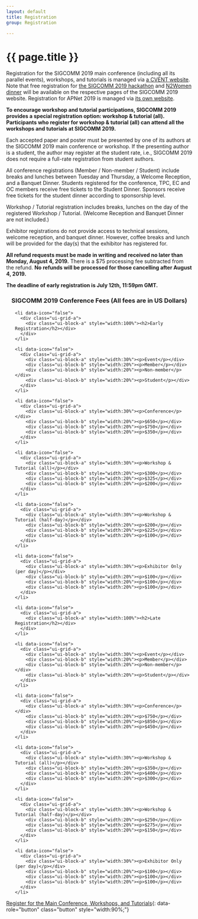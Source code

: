 ```yaml
---
layout: default
title: Registration
group: Registration

---
```




# {{ page.title }}
Registration for the SIGCOMM 2019 main conference (including all its parallel events), workshops, and tutorials is managed via [a CVENT website](http://www.cvent.com/d/66q4fb/4W).  Note that free registration for [the SIGCOMM 2019 hackathon](https://conferences.sigcomm.org/sigcomm/2019/hackathon.html) and [N2Women dinner](https://conferences.sigcomm.org/sigcomm/2019/n2women_dinner.html) will be available on the respective pages of the SIGCOMM 2019 website. Registration for APNet 2019 is managed via [its own website](https://conferences.sigcomm.org/events/apnet2019/registration.html).

**To encourage workshop and tutorial participations, SIGCOMM 2019 provides a special registration option: workshop & tutorial (all). Participants who register for workshop & tutorial (all) can attend all the workshops and tutorials at SIGCOMM 2019.**

Each accepted paper and poster must be presented by one of its authors at the SIGCOMM 2019 main conference or workshop. If the presenting author is a student, the author may register at the student rate, i.e., SIGCOMM 2019 does not require a full-rate registration from student authors.

All conference registrations (Member / Non-member / Student) include breaks and lunches between Tuesday and Thursday, a Welcome Reception, and a Banquet Dinner. Students registered for the conference, TPC, EC and OC members receive free tickets to the Student Dinner. Sponsors receive free tickets for the student dinner according to sponsorship level.

Workshop / Tutorial registration includes breaks, lunches on the day of the registered Workshop / Tutorial. (Welcome Reception and Banquet Dinner are not included.)

Exhibitor registrations do not  provide access to technical sessions, welcome reception, and banquet dinner. However, coffee breaks and lunch will be provided for the day(s) that the exhibitor has registered for.

**All refund requests must be made in writing and received no later than Monday, August 4, 2019.** There is a $75 processing fee subtracted from the refund. **No refunds will be processed for those cancelling after August 4, 2019.**

**The deadline of early registration is July 12th, 11:59pm GMT.**<br>
<h3 style="text-align:center;">SIGCOMM 2019 Conference Fees (All fees are in US Dollars)</h3>
<ul data-role="listview" data-inset="true" data-theme="a" data-content-theme="a" class="datetbl">

    <li data-icon="false">
      <div class="ui-grid-a">
        <div class="ui-block-a" style="width:100%"><h2>Early Registration</h2></div>
      </div>
    </li>

    <li data-icon="false">
      <div class="ui-grid-a">
        <div class="ui-block-a" style="width:30%"><p>Event</p></div>
        <div class="ui-block-b" style="width:20%"><p>Member</p></div>
        <div class="ui-block-b" style="width:20%"><p>Non-member</p></div>
        <div class="ui-block-b" style="width:20%"><p>Student</p></div>
      </div>
    </li>

    <li data-icon="false">
      <div class="ui-grid-a">
        <div class="ui-block-a" style="width:30%"><p>Conference</p></div>
        <div class="ui-block-b" style="width:20%"><p>$650</p></div>
        <div class="ui-block-b" style="width:20%"><p>$750</p></div>
        <div class="ui-block-b" style="width:20%"><p>$350</p></div>
      </div>
    </li>

    <li data-icon="false">
      <div class="ui-grid-a">
        <div class="ui-block-a" style="width:30%"><p>Workshop & Tutorial (all)</p></div>
        <div class="ui-block-b" style="width:20%"><p>$300</p></div>
        <div class="ui-block-b" style="width:20%"><p>$325</p></div>
        <div class="ui-block-b" style="width:20%"><p>$200</p></div>
      </div>
    </li>

    <li data-icon="false">
      <div class="ui-grid-a">
        <div class="ui-block-a" style="width:30%"><p>Workshop & Tutorial (half-day)</p></div>
        <div class="ui-block-b" style="width:20%"><p>$200</p></div>
        <div class="ui-block-b" style="width:20%"><p>$225</p></div>
        <div class="ui-block-b" style="width:20%"><p>$100</p></div>
      </div>
    </li>

    <li data-icon="false">
      <div class="ui-grid-a">
        <div class="ui-block-a" style="width:30%"><p>Exhibitor Only (per day)</p></div>
        <div class="ui-block-b" style="width:20%"><p>$100</p></div>
        <div class="ui-block-b" style="width:20%"><p>$100</p></div>
        <div class="ui-block-b" style="width:20%"><p>$100</p></div>
      </div>
    </li>

</ul>
<ul style="margin-top:10px;" data-role="listview" data-inset="true" data-theme="a" data-content-theme="a" class="datetbl">

    <li data-icon="false">
      <div class="ui-grid-a">
        <div class="ui-block-a" style="width:100%"><h2>Late Registration</h2></div>
      </div>
    </li>

    <li data-icon="false">
      <div class="ui-grid-a">
        <div class="ui-block-a" style="width:30%"><p>Event</p></div>
        <div class="ui-block-b" style="width:20%"><p>Member</p></div>
        <div class="ui-block-b" style="width:20%"><p>Non-member</p></div>
        <div class="ui-block-b" style="width:20%"><p>Student</p></div>
      </div>
    </li>

    <li data-icon="false">
      <div class="ui-grid-a">
        <div class="ui-block-a" style="width:30%"><p>Conference</p></div>
        <div class="ui-block-b" style="width:20%"><p>$750</p></div>
        <div class="ui-block-b" style="width:20%"><p>$850</p></div>
        <div class="ui-block-b" style="width:20%"><p>$450</p></div>
      </div>
    </li>

    <li data-icon="false">
      <div class="ui-grid-a">
        <div class="ui-block-a" style="width:30%"><p>Workshop & Tutorial (all)</p></div>
        <div class="ui-block-b" style="width:20%"><p>$350</p></div>
        <div class="ui-block-b" style="width:20%"><p>$400</p></div>
        <div class="ui-block-b" style="width:20%"><p>$300</p></div>
      </div>
    </li>

    <li data-icon="false">
      <div class="ui-grid-a">
        <div class="ui-block-a" style="width:30%"><p>Workshop & Tutorial (half-day)</p></div>
        <div class="ui-block-b" style="width:20%"><p>$250</p></div>
        <div class="ui-block-b" style="width:20%"><p>$275</p></div>
        <div class="ui-block-b" style="width:20%"><p>$150</p></div>
      </div>
    </li>

    <li data-icon="false">
      <div class="ui-grid-a">
        <div class="ui-block-a" style="width:30%"><p>Exhibitor Only (per day)</p></div>
        <div class="ui-block-b" style="width:20%"><p>$100</p></div>
        <div class="ui-block-b" style="width:20%"><p>$100</p></div>
        <div class="ui-block-b" style="width:20%"><p>$100</p></div>
      </div>
    </li>
</ul>

[Register for the Main Conference, Workshops, and Tutorials](http://www.cvent.com/d/66q4fb/4W){: data-role="button" class="button" style="width:90%;"}
